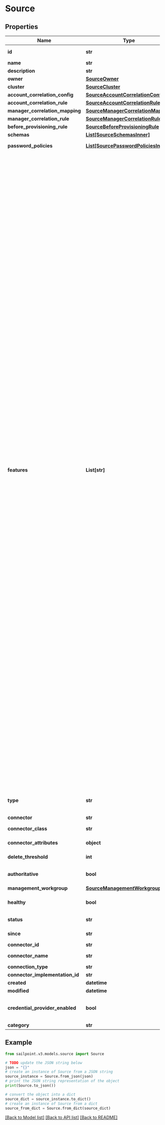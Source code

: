# Source


## Properties

Name | Type | Description | Notes
------------ | ------------- | ------------- | -------------
**id** | **str** | Source ID. | [optional] [readonly] 
**name** | **str** | Source&#39;s human-readable name. | 
**description** | **str** | Source&#39;s human-readable description. | [optional] 
**owner** | [**SourceOwner**](SourceOwner.md) |  | 
**cluster** | [**SourceCluster**](SourceCluster.md) |  | [optional] 
**account_correlation_config** | [**SourceAccountCorrelationConfig**](SourceAccountCorrelationConfig.md) |  | [optional] 
**account_correlation_rule** | [**SourceAccountCorrelationRule**](SourceAccountCorrelationRule.md) |  | [optional] 
**manager_correlation_mapping** | [**SourceManagerCorrelationMapping**](SourceManagerCorrelationMapping.md) |  | [optional] 
**manager_correlation_rule** | [**SourceManagerCorrelationRule**](SourceManagerCorrelationRule.md) |  | [optional] 
**before_provisioning_rule** | [**SourceBeforeProvisioningRule**](SourceBeforeProvisioningRule.md) |  | [optional] 
**schemas** | [**List[SourceSchemasInner]**](SourceSchemasInner.md) | List of references to schema objects. | [optional] 
**password_policies** | [**List[SourcePasswordPoliciesInner]**](SourcePasswordPoliciesInner.md) | List of references to the associated PasswordPolicy objects. | [optional] 
**features** | **List[str]** | Optional features that can be supported by a source. Modifying the features array may cause source configuration errors that are unsupportable. It is recommended to not modify this array for SailPoint supported connectors. * AUTHENTICATE: The source supports pass-through authentication. * COMPOSITE: The source supports composite source creation. * DIRECT_PERMISSIONS: The source supports returning DirectPermissions. * DISCOVER_SCHEMA: The source supports discovering schemas for users and groups. * ENABLE The source supports reading if an account is enabled or disabled. * MANAGER_LOOKUP: The source supports looking up managers as they are encountered in a feed. This is the opposite of NO_RANDOM_ACCESS. * NO_RANDOM_ACCESS: The source does not support random access and the getObject() methods should not be called and expected to perform. * PROXY: The source can serve as a proxy for another source. When an source has a proxy, all connector calls made with that source are redirected through the connector for the proxy source. * SEARCH * TEMPLATE * UNLOCK: The source supports reading if an account is locked or unlocked. * UNSTRUCTURED_TARGETS: The source supports returning unstructured Targets. * SHAREPOINT_TARGET: The source supports returning unstructured Target data for SharePoint. It will be typically used by AD, LDAP sources. * PROVISIONING: The source can both read and write accounts. Having this feature implies that the provision() method is implemented. It also means that direct and target permissions can also be provisioned if they can be returned by aggregation. * GROUP_PROVISIONING: The source can both read and write groups. Having this feature implies that the provision() method is implemented. * SYNC_PROVISIONING: The source can provision accounts synchronously. * PASSWORD: The source can provision password changes. Since sources can never read passwords, this is should only be used in conjunction with the PROVISIONING feature. * CURRENT_PASSWORD: Some source types support verification of the current password * ACCOUNT_ONLY_REQUEST: The source supports requesting accounts without entitlements. * ADDITIONAL_ACCOUNT_REQUEST: The source supports requesting additional accounts. * NO_AGGREGATION: A source that does not support aggregation. * GROUPS_HAVE_MEMBERS: The source models group memberships with a member attribute on the group object rather than a groups attribute on the account object. This effects the implementation of delta account aggregation. * NO_PERMISSIONS_PROVISIONING: Indicates that the connector cannot provision direct or target permissions for accounts. When DIRECT_PERMISSIONS and PROVISIONING features are present, it is assumed that the connector can also provision direct permissions. This feature disables that assumption and causes permission request to be converted to work items for accounts. * NO_GROUP_PERMISSIONS_PROVISIONING: Indicates that the connector cannot provision direct or target permissions for groups. When DIRECT_PERMISSIONS and PROVISIONING features are present, it is assumed that the connector can also provision direct permissions. This feature disables that assumption and causes permission request to be converted to work items for groups. * NO_UNSTRUCTURED_TARGETS_PROVISIONING: This string will be replaced by NO_GROUP_PERMISSIONS_PROVISIONING and NO_PERMISSIONS_PROVISIONING. * NO_DIRECT_PERMISSIONS_PROVISIONING: This string will be replaced by NO_GROUP_PERMISSIONS_PROVISIONING and NO_PERMISSIONS_PROVISIONING. * USES_UUID: Connectivity 2.0 flag used to indicate that the connector supports a compound naming structure. * PREFER_UUID: Used in ISC Provisioning AND Aggregation to decide if it should prefer account.uuid to account.nativeIdentity when data is read in through aggregation OR pushed out through provisioning. * ARM_SECURITY_EXTRACT: Indicates the application supports Security extracts for ARM * ARM_UTILIZATION_EXTRACT: Indicates the application supports Utilization extracts for ARM * ARM_CHANGELOG_EXTRACT: Indicates the application supports Change-log extracts for ARM | [optional] 
**type** | **str** | Specifies the type of system being managed e.g. Active Directory, Workday, etc.. If you are creating a delimited file source, you must set the &#x60;provisionasCsv&#x60; query parameter to &#x60;true&#x60;.  | [optional] 
**connector** | **str** | Connector script name. | 
**connector_class** | **str** | Fully qualified name of the Java class that implements the connector interface. | [optional] 
**connector_attributes** | **object** | Connector specific configuration. This configuration will differ from type to type. | [optional] 
**delete_threshold** | **int** | Number from 0 to 100 that specifies when to skip the delete phase. | [optional] 
**authoritative** | **bool** | When this is true, it indicates that the source is referenced by an identity profile. | [optional] [default to False]
**management_workgroup** | [**SourceManagementWorkgroup**](SourceManagementWorkgroup.md) |  | [optional] 
**healthy** | **bool** | When this is true, it indicates that the source is healthy. | [optional] [default to False]
**status** | **str** | Status identifier that gives specific information about why a source is or isn&#39;t healthy.  | [optional] 
**since** | **str** | Timestamp that shows when a source health check was last performed. | [optional] 
**connector_id** | **str** | Connector ID | [optional] 
**connector_name** | **str** | Name of the connector that was chosen during source creation. | [optional] 
**connection_type** | **str** | Type of connection (direct or file). | [optional] 
**connector_implementation_id** | **str** | Connector implementation ID. | [optional] 
**created** | **datetime** | Date-time when the source was created | [optional] 
**modified** | **datetime** | Date-time when the source was last modified. | [optional] 
**credential_provider_enabled** | **bool** | If this is true, it enables a credential provider for the source. If credentialProvider is turned on,  then the source can use credential provider(s) to fetch credentials. | [optional] [default to False]
**category** | **str** | Source category (e.g. null, CredentialProvider). | [optional] 

## Example

```python
from sailpoint.v3.models.source import Source

# TODO update the JSON string below
json = "{}"
# create an instance of Source from a JSON string
source_instance = Source.from_json(json)
# print the JSON string representation of the object
print(Source.to_json())

# convert the object into a dict
source_dict = source_instance.to_dict()
# create an instance of Source from a dict
source_from_dict = Source.from_dict(source_dict)
```
[[Back to Model list]](../README.md#documentation-for-models) [[Back to API list]](../README.md#documentation-for-api-endpoints) [[Back to README]](../README.md)


